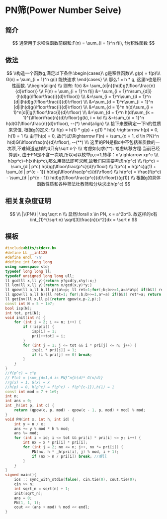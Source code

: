# PN筛(Power Number Seive)

## 简介

$$
通常用于求积性函数前缀和:F(n) = \sum_{i = 1}^n f(i), f为积性函数
$$



## 做法

$$
\\构造一个函数g,满足以下条件:\begin{cases}\ g是积性函数\\\ g(p) = f(p)\\\ G(n) = \sum_{i = 1}^n g(i) 能快速求 \end{cases}
\\\ 那么f = h * g, 这里h也是积性函数.
\\\begin{align}
\\\ 则有: f(n) &= \sum_{d|n}{h(d)g(\lfloor\frac{n}{d}\rfloor)}
\\\ F(n) = \sum_{i = 1}^n f(i) &= \sum_{i = 1}^n\sum_{d|i}{h(d)g(\lfloor\frac{i}{d}\rfloor)}
\\\ &=\sum_{i = 1}^n\sum_{d = 1}^n [d|i]h(d)g(\lfloor\frac{i}{d}\rfloor)
\\\ &=\sum_{d = 1}^n\sum_{i = 1}^n [d|i]h(d)g(\lfloor\frac{i}{d}\rfloor)
\\\ &=\sum_{d = 1}^n h(d)\sum_{i = 1}^n[d|i]g(\lfloor\frac{i}{d}\rfloor)
\\\ &=\sum_{d = 1}^n h(d)\sum_{k = 1}^{\lfloor\frac{n}{d}\rfloor}g(k), i = kd
\\\ &=\sum_{d = 1}^n h(d)G(\lfloor\frac{n}{d}\rfloor), --(*)
\end{align}
\\\ 接下来要确定一下h的性质来求值, 根据g的定义:
\\\ f(p) = h(1) * g(p) + g(1) * h(p) \rightarrow h(p) = 0, h(1) = 1
\\\ 由于h(p) = 0, 故(*)式\Rightarrow F(n) = \sum_{d = 1, d \in PN}^n h(d)G(\lfloor\frac{n}{d}\rfloor), --(**)
\\\ 这里的PN是指d中不包括某质数的一次项,不难知道这样的d只有\sqrt n个
\\\ 考虑如何求(**): 考虑转移方程:当前已经算到x, 由于PN是不含一次项,所以可以枚举p,c>1,转移：x \rightarrow xp^c
\\\ h(xp^c)=h(x)h(p^c),那么用筛法即可求解,故我们只需要考虑h(p^c)
\\\ f(p^c) = \sum_{d | p^c} h(d)g(\lfloor\frac{p^c}{d}\rfloor)
\\\ f(p^c) = h(p^c)g(1) + \sum_{d | p^{c - 1}} h(d)g(\lfloor\frac{p^c}{d}\rfloor)
\\\ h(p^c) = \frac{f(p^c) - \sum_{d | p^{c - 1}} h(d)g(\lfloor\frac{p^c}{d}\rfloor)}{g(1)}
\\\ 根据g的具体函数性质和各种筛法杜教筛和分块求出h(p^c)
$$

## 相关复杂度证明

$$
\\\ |\{PN\}| \leq \sqrt n
\\\ 显然\forall x \in PN, x = a^2b^3. 故这样的x有\int_{1}^{\sqrt n} \sqrt[3]\frac{n}{x^2}dx = \sqrt n
$$

## 模板

```c++
#include<bits/stdc++.h>
#define LL __int128
#define endl '\n'
#define int long long 
using namespace std;
typedef long long ll;
typedef unsigned long long ull;
ll gcd(ll x,ll y){return y?gcd(y,x%y):x;}
ll lcm(ll x,ll y){return x/gcd(x,y)*y;}
ll qpow(ll a,ll b,ll p){a%=p; ll ret=1;for(;b;b>>=1,a=a*a%p) if(b&1) ret=ret*a%p; return ret;}
ll qpow(ll a,ll b){ll ret=1; for(;b;b>>=1,a*=a) if(b&1) ret*=a; return ret;}
ll getInv(ll x,ll p){return qpow(x,p-2,p);}
const int N = 5 + 1e7;
bool isp[N];
int tot, pri[N];
void init(int n) {
    for (int i = 2; i <= n; i++) {
        if (!isp[i]) {
            isp[i] = 1;
            pri[++tot] = i;
        }
        for (int j = 1; j <= tot && i * pri[j] <= n; j++) {
            isp[i * pri[j]] = 1;
            if (i % pri[j] == 0) break;
        }
    }
}
//f(p^c) = c^p
// F(n) = \sum_{d=1,d is PN}^n{h(d)* G(n/d)}
//g(x) = 1, G(x) = x 
//h(p) = 0, h(p^c) = f(p^c) - f(p^{c-1}),h(1) = 1
const int mod = 7 + 1e9;
int n;
int ans = 0;
int _h(int p, int c) {
    return (qpow(c, p, mod) - qpow(c - 1, p, mod) + mod) % mod;
}
void PN(int x, int h, int id) {
    int y = n / x;
    ans += y % mod * h % mod;
    ans %= mod;
    for (int i = id; i <= tot && pri[i] * pri[i] <= y; i++) {
        int nx = x * pri[i] * pri[i];
        for (int j = 2; nx <= n; j++, nx *= pri[i]) {
            PN(nx, h * _h(pri[i], j) % mod, i + 1);
            if (nx > n / pri[i]) break; //爆ll
        }
    }
}
signed main(){
    ios :: sync_with_stdio(false), cin.tie(0), cout.tie(0);
    cin >> n;
    int sqrt_n = sqrt(n) + 1;
    init(sqrt_n);
    ans = 0;
    PN(1, 1, 1);
    cout << (ans + mod) % mod << endl;    
}
```



